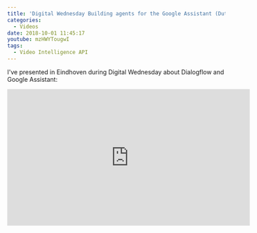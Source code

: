 ```yaml
---
title: 'Digital Wednesday Building agents for the Google Assistant (Dutch)'
categories:
  - Videos
date: 2018-10-01 11:45:17
youtube: mzHWYTougwI
tags:
  - Video Intelligence API
---
```


I've presented in Eindhoven during Digital Wednesday about Dialogflow and Google Assistant:
<!--more-->
<iframe width="560" height="315" src="https://www.youtube.com/embed/mzHWYTougwI" frameborder="0" allow="accelerometer; autoplay; encrypted-media; gyroscope; picture-in-picture" allowfullscreen></iframe>